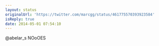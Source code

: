 ```yaml
---
layout: status
originalUrl: 'https://twitter.com/marcgg/status/461775570393923584'
isReply: true
date: 2014-05-01 07:54:10
---
```


@abelar_s NOoOES
